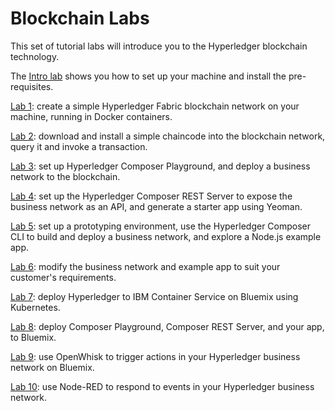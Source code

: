 # Blockchain Labs

This set of tutorial labs will introduce you to the Hyperledger blockchain technology.

The [Intro lab](./docs/lab-intro-v1.md) shows you how to set up your machine and install the pre-requisites.

[Lab 1](./docs/lab1-v1.md): create a simple Hyperledger Fabric blockchain network on your machine, running in Docker containers.

[Lab 2](./docs/lab2-v1.md): download and install a simple chaincode into the blockchain network, query it and invoke a transaction.

[Lab 3](./docs/lab3-v1.md): set up Hyperledger Composer Playground, and deploy a business network to the blockchain.

[Lab 4](./docs/lab4-v1.md): set up the Hyperledger Composer REST Server to expose the business network as an API, and generate a starter app using Yeoman.

[Lab 5](./docs/lab5-v1.md): set up a prototyping environment, use the  Hyperledger Composer CLI to build and deploy a business network, and explore a Node.js example app.

[Lab 6](./docs/lab6-v1.md): modify the business network and example app to suit your customer's requirements.

[Lab 7](./docs/lab7-v1.md): deploy Hyperledger to IBM Container Service on Bluemix using Kubernetes.

[Lab 8](./docs/lab8-v1.md): deploy Composer Playground, Composer REST Server, and your app, to Bluemix.

[Lab 9](./docs/lab9-v1.md): use OpenWhisk to trigger actions in your Hyperledger business network on Bluemix.

[Lab 10](./docs/lab10-v1.md): use Node-RED to respond to events in your Hyperledger business network.
